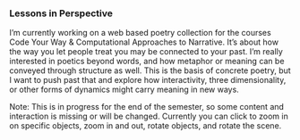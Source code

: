 ### Lessons in Perspective

I’m currently working on a web based poetry collection for the courses Code Your Way & Computational Approaches to Narrative. It’s about how the way you let people treat you may be connected to your past. I’m really interested in poetics beyond words, and how metaphor or meaning can be conveyed through structure as well. This is the basis of concrete poetry, but I want to push past that and explore how interactivity, three dimensionality, or other forms of dynamics might carry meaning in new ways.

Note: This is in progress for the end of the semester, so some content and interaction is missing or will be changed. Currently you can click to zoom in on specific objects, zoom in and out, rotate objects, and rotate the scene.
